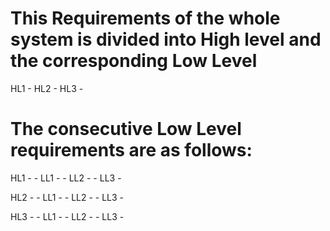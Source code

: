 # This Requirements of the whole system is divided into High level and the corresponding Low Level
HL1 -
HL2 -
HL3 -

# The consecutive Low Level requirements are as follows:
HL1 - 
     - LL1 - 
     - LL2 - 
     - LL3 -

HL2 - 
     - LL1 - 
     - LL2 - 
     - LL3 -

HL3 - 
     - LL1 - 
     - LL2 - 
     - LL3 - 